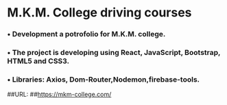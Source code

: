 # M.K.M. College driving courses

### •	Development a potrofolio for M.K.M. college.
### •	The project is developing using React, JavaScript, Bootstrap, HTML5 and CSS3.
### •	Libraries: Axios, Dom-Router,Nodemon,firebase-tools.

##URL:
##https://mkm-college.com/
